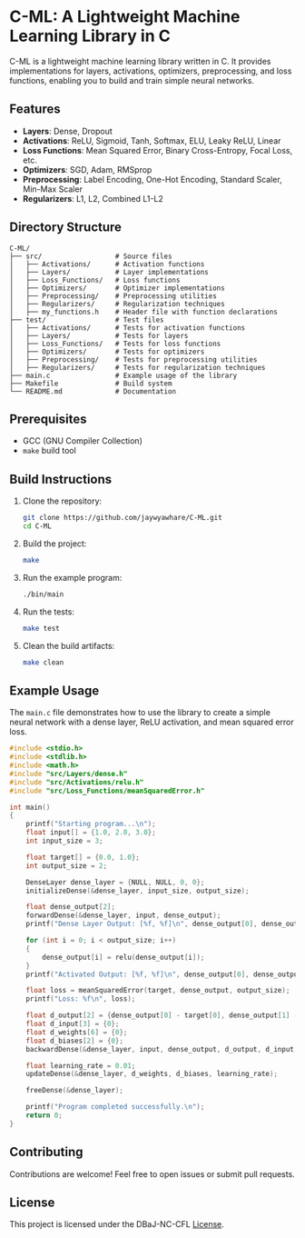 # C-ML: A Lightweight Machine Learning Library in C

C-ML is a lightweight machine learning library written in C. It provides implementations for layers, activations, optimizers, preprocessing, and loss functions, enabling you to build and train simple neural networks.

## Features

- **Layers**: Dense, Dropout
- **Activations**: ReLU, Sigmoid, Tanh, Softmax, ELU, Leaky ReLU, Linear
- **Loss Functions**: Mean Squared Error, Binary Cross-Entropy, Focal Loss, etc.
- **Optimizers**: SGD, Adam, RMSprop
- **Preprocessing**: Label Encoding, One-Hot Encoding, Standard Scaler, Min-Max Scaler
- **Regularizers**: L1, L2, Combined L1-L2

## Directory Structure

```
C-ML/
├── src/                  # Source files
│   ├── Activations/      # Activation functions
│   ├── Layers/           # Layer implementations
│   ├── Loss_Functions/   # Loss functions
│   ├── Optimizers/       # Optimizer implementations
│   ├── Preprocessing/    # Preprocessing utilities
│   ├── Regularizers/     # Regularization techniques
│   ├── my_functions.h    # Header file with function declarations
├── test/                 # Test files
│   ├── Activations/      # Tests for activation functions
│   ├── Layers/           # Tests for layers
│   ├── Loss_Functions/   # Tests for loss functions
│   ├── Optimizers/       # Tests for optimizers
│   ├── Preprocessing/    # Tests for preprocessing utilities
│   ├── Regularizers/     # Tests for regularization techniques
├── main.c                # Example usage of the library
├── Makefile              # Build system
└── README.md             # Documentation
```

## Prerequisites

- GCC (GNU Compiler Collection)
- `make` build tool

## Build Instructions

1. Clone the repository:
   ```bash
   git clone https://github.com/jaywyawhare/C-ML.git
   cd C-ML
   ```

2. Build the project:
   ```bash
   make
   ```

3. Run the example program:
   ```bash
   ./bin/main
   ```

4. Run the tests:
   ```bash
   make test
   ```

5. Clean the build artifacts:
   ```bash
   make clean
   ```

## Example Usage

The `main.c` file demonstrates how to use the library to create a simple neural network with a dense layer, ReLU activation, and mean squared error loss.

```c
#include <stdio.h>
#include <stdlib.h>
#include <math.h>
#include "src/Layers/dense.h"
#include "src/Activations/relu.h"
#include "src/Loss_Functions/meanSquaredError.h"

int main()
{
    printf("Starting program...\n");
    float input[] = {1.0, 2.0, 3.0};
    int input_size = 3;

    float target[] = {0.0, 1.0};
    int output_size = 2;

    DenseLayer dense_layer = {NULL, NULL, 0, 0};
    initializeDense(&dense_layer, input_size, output_size);

    float dense_output[2];
    forwardDense(&dense_layer, input, dense_output);
    printf("Dense Layer Output: [%f, %f]\n", dense_output[0], dense_output[1]);

    for (int i = 0; i < output_size; i++)
    {
        dense_output[i] = relu(dense_output[i]);
    }
    printf("Activated Output: [%f, %f]\n", dense_output[0], dense_output[1]);

    float loss = meanSquaredError(target, dense_output, output_size);
    printf("Loss: %f\n", loss);

    float d_output[2] = {dense_output[0] - target[0], dense_output[1] - target[1]};
    float d_input[3] = {0};
    float d_weights[6] = {0};
    float d_biases[2] = {0};
    backwardDense(&dense_layer, input, dense_output, d_output, d_input, d_weights, d_biases);

    float learning_rate = 0.01;
    updateDense(&dense_layer, d_weights, d_biases, learning_rate);

    freeDense(&dense_layer);

    printf("Program completed successfully.\n");
    return 0;
}
```

## Contributing

Contributions are welcome! Feel free to open issues or submit pull requests.

## License

This project is licensed under the DBaJ-NC-CFL [License](./LICENCE.md).